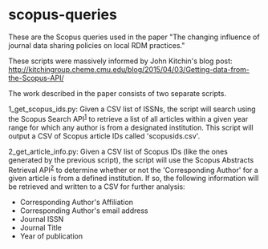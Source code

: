 # scopus-queries
These are the Scopus queries used in the paper "The changing influence of journal data sharing policies on local RDM practices."

These scripts were massively informed by John Kitchin's blog post: http://kitchingroup.cheme.cmu.edu/blog/2015/04/03/Getting-data-from-the-Scopus-API/

The work described in the paper consists of two separate scripts. 

1_get_scopus_ids.py: Given a CSV list of ISSNs, the script will search using the Scopus Search API<sup>[1]</sup> to retrieve a list of all
articles within a given year range for which any author is from a designated institution. This script will output a CSV of Scopus article
IDs called 'scopusids.csv'.

2_get_article_info.py: Given a CSV list of Scopus IDs (like the ones generated by the previous script), the script will 
use the Scopus Abstracts Retrieval API<sup>[2]</sup> to determine whether or not the 'Corresponding Author' for a given article is from a defined
institution. If so, the following information will be retrieved and written to a CSV for further analysis:
  - Corresponding Author's Affiliation
  - Corresponding Author's email address
  - Journal ISSN
  - Journal Title
  - Year of publication







[1]: http://api.elsevier.com/documentation/SCOPUSSearchAPI.wadl
[2]: http://api.elsevier.com/documentation/AbstractRetrievalAPI.wadl
